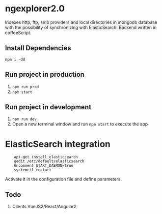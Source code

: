 # ngexplorer2.0
Indexes http, ftp, smb providers and local directories in mongodb database with the possibility of synchronizing with ElasticSearch. Backend written in coffeeScript. 


## Install Dependencies

`npm i -dd`

## Run project in production

1. `npm run prod`
2. `npm start`

## Run project in development

1. `npm run dev`
2. Open a new terminal window and run `npm start` to execute the app

# ElasticSearch integration

        apt-get install elasticsearch
        gedit /etc/default/elasticsearch
        Uncomment START_DAEMON=true
        systemctl restart

 
Activate it in the configuration file and define parameters. 


## Todo

1. Clients VueJS2/React/Angular2

